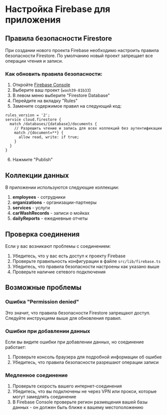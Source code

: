 # Настройка Firebase для приложения

## Правила безопасности Firestore

При создании нового проекта Firebase необходимо настроить правила безопасности Firestore. По умолчанию новый проект запрещает все операции чтения и записи.

### Как обновить правила безопасности:

1. Откройте [Firebase Console](https://console.firebase.google.com/)
2. Выберите ваш проект (`wash39-81b33`)
3. В левом меню выберите "Firestore Database"
4. Перейдите на вкладку "Rules"
5. Замените содержимое правил на следующий код:

```
rules_version = '2';
service cloud.firestore {
  match /databases/{database}/documents {
    // Разрешить чтение и запись для всех коллекций без аутентификации
    match /{document=**} {
      allow read, write: if true;
    }
  }
}
```

6. Нажмите "Publish"

## Коллекции данных

В приложении используются следующие коллекции:

1. **employees** - сотрудники
2. **organizations** - организации-партнеры
3. **services** - услуги
4. **carWashRecords** - записи о мойках
5. **dailyReports** - ежедневные отчеты

## Проверка соединения

Если у вас возникают проблемы с соединением:

1. Убедитесь, что у вас есть доступ к проекту Firebase
2. Проверьте правильность конфигурации в файле `src/lib/firebase.ts`
3. Убедитесь, что правила безопасности настроены как указано выше
4. Проверьте наличие сетевого подключения

## Возможные проблемы

### Ошибка "Permission denied"

Это значит, что правила безопасности Firestore запрещают доступ. Следуйте инструкциям выше для обновления правил.

### Ошибки при добавлении данных

Если вы видите ошибки при добавлении данных, но соединение работает:
1. Проверьте консоль браузера для подробной информации об ошибке
2. Убедитесь, что правила безопасности разрешают операции записи

### Медленное соединение

1. Проверьте скорость вашего интернет-соединения
2. Убедитесь, что вы подключены не через VPN или прокси, которые могут замедлять соединение
3. В Firebase Console проверьте регион размещения вашей базы данных - он должен быть ближе к вашему местоположению
